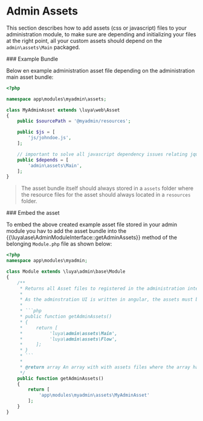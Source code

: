 # Admin Assets

This section describes how to add assets (css or javascript) files to your administration module, to make sure are depending and initializing your files at the right point, all your custom assets should depend on the `admin\assets\Main` packaged.

### Example Bundle

Below en example administration asset file depending on the administration main asset bundle:

```php
<?php

namespace app\modules\myadmin\assets;

class MyAdminAsset extends \luya\web\Asset
{
    public $sourcePath = '@myadmin/resources';

    public $js = [
        'js/johndoe.js',
    ];

    // important to solve all javascript dependency issues relating jquery, bower, angular, ...
    public $depends = [
        'admin\assets\Main',
    ];
}
```

> The asset bundle itself should always stored in a `assets` folder where the resource files for the asset should always located in a `resources` folder.

### Embed the asset

To embed the above created example asset file stored in your admin module you hav to add the asset bundle into the {{\luya\ase\AdminModuleInterface::getAdminAssets}} method of the belonging `Module.php` file as shown below:

```php
<?php
namespace app\modules\myadmin;

class Module extends \luya\admin\base\Module
{
    /**
     * Returns all Asset files to registered in the administration interfaces.
     * 
     * As the adminstration UI is written in angular, the assets must be pre assigned to the adminisration there for the `getAdminAssets()` method exists.
     * 
     * ```php
     * public function getAdminAssets()
     * {
     *     return [
     *          'luya\admin\assets\Main',
     *          'luya\admin\assets\Flow',
     *     ];
     * }
     * ```
     * 
     * @return array An array with with assets files where the array has no key and the value is the path to the asset class.
     */
    public function getAdminAssets()
    {
        return [
            'app\modules\myadmin\assets\MyAdminAsset'
        ];
    }
}
```